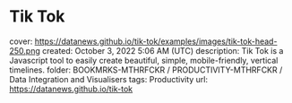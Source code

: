 # Tik Tok

cover: https://datanews.github.io/tik-tok/examples/images/tik-tok-head-250.png
created: October 3, 2022 5:06 AM (UTC)
description: Tik Tok is a Javascript tool to easily create beautiful, simple, mobile-friendly, vertical timelines.
folder: BOOKMRKS-MTHRFCKR / PRODUCTIVITY-MTHRFCKR / Data Integration and Visualisers
tags: Productivity
url: https://datanews.github.io/tik-tok